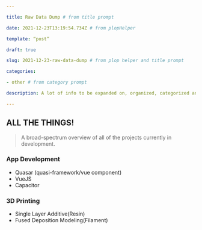 ```yaml
---

title: Raw Data Dump # from title prompt

date: 2021-12-23T13:19:54.734Z # from plopHelper

template: “post”

draft: true

slug: 2021-12-23-raw-data-dump # from plop helper and title prompt

categories:

- other # from category prompt

description: A lot of info to be expanded on, organized, categorized and tagged later # from description prompt

---
```

## ALL THE THINGS!

> A broad-spectrum overview of all of the projects currently in development.

### App Development
- Quasar (quasi-framework/vue component)
- VueJS
- Capacitor 

### 3D Printing
- Single Layer Additive(Resin)
- Fused Deposition Modeling(Filament)
